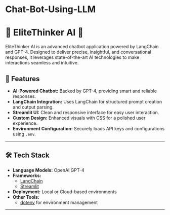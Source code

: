 # Chat-Bot-Using-LLM
# 🌟 EliteThinker AI 🌟  
EliteThinker AI is an advanced chatbot application powered by LangChain and GPT-4. Designed to deliver precise, insightful, and conversational responses, it leverages state-of-the-art AI technologies to make interactions seamless and intuitive.

## 🚀 Features  
- **AI-Powered Chatbot:** Backed by GPT-4, providing smart and reliable responses.  
- **LangChain Integration:** Uses LangChain for structured prompt creation and output parsing.  
- **Streamlit UI:** Clean and responsive interface for easy user interaction.  
- **Custom Design:** Enhanced visuals with CSS for a polished user experience.  
- **Environment Configuration:** Securely loads API keys and configurations using `.env`.  

---

## 🛠️ Tech Stack  
- **Language Models:** OpenAI GPT-4  
- **Frameworks:**  
  - [LangChain](https://www.langchain.com/)  
  - [Streamlit](https://streamlit.io/)  
- **Deployment:** Local or Cloud-based environments  
- **Other Tools:**  
  - [dotenv](https://pypi.org/project/python-dotenv/) for environment management  

--- 
